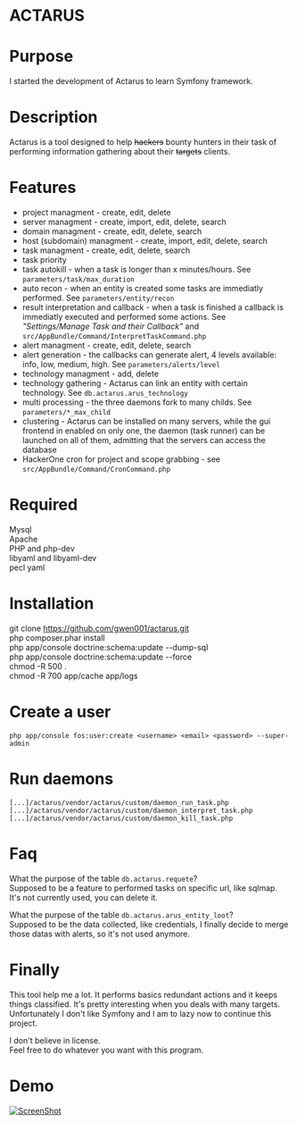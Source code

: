 ACTARUS
===================

Purpose
============== 
I started the development of Actarus to learn Symfony framework.

Description
============== 
Actarus is a tool designed to help ~~hackers~~ bounty hunters in their task of performing information gathering about their ~~targets~~ clients.

Features
============== 
* project managment - create, edit, delete  
* server managment - create, import, edit, delete, search  
* domain managment - create, edit, delete, search  
* host (subdomain) managment - create, import, edit, delete, search  
* task managment - create, edit, delete, search  
* task priority 
* task autokill - when a task is longer than x minutes/hours. See `parameters/task/max_duration`
* auto recon - when an entity is created some tasks are immediatly performed. See `parameters/entity/recon`
* result interpretation and callback - when a task is finished a callback is immediatly executed and performed some actions. See _"Settings/Manage Task and their Callback"_ and `src/AppBundle/Command/InterpretTaskCommand.php`
* alert managment - create, edit, delete, search
* alert generation - the callbacks can generate alert, 4 levels available: info, low, medium, high. See `parameters/alerts/level`
* technology managment - add, delete
* technology gathering - Actarus can link an entity with certain technology. See `db.actarus.arus_technology`
* multi processing - the three daemons fork to many childs. See `parameters/*_max_child`
* clustering - Actarus can be installed on many servers, while the gui frontend in enabled on only one, the daemon (task runner) can be launched on all of them, admitting that the servers can access the database
* HackerOne cron for project and scope grabbing - see `src/AppBundle/Command/CronCommand.php`

Required
============== 
Mysql  
Apache  
PHP and php-dev  
libyaml and libyaml-dev  
pecl yaml  

Installation
============
git clone https://github.com/gwen001/actarus.git  
php composer.phar install  
php app/console doctrine:schema:update --dump-sql  
php app/console doctrine:schema:update --force  
chmod -R 500 .  
chmod -R 700 app/cache app/logs  

Create a user
============== 
`php app/console fos:user:create <username> <email> <password> --super-admin`

Run daemons
============== 
`[...]/actarus/vendor/actarus/custom/daemon_run_task.php`
`[...]/actarus/vendor/actarus/custom/daemon_interpret_task.php`
`[...]/actarus/vendor/actarus/custom/daemon_kill_task.php`

Faq
============== 
What the purpose of the table `db.actarus.requete`?  
Supposed to be a feature to performed tasks on specific url, like sqlmap. It's not currently used, you can delete it.  

What the purpose of the table `db.actarus.arus_entity_loot`?  
Supposed to be the data collected, like credentials, I finally decide to merge those datas with alerts, so it's not used anymore.  

Finally
============== 
This tool help me a lot. It performs basics redundant actions and it keeps things classified. It's pretty interesting when you deals with many targets.  
Unfortunately I don't like Symfony and I am to lazy now to continue this project.  

I don't believe in license.  
Feel free to do whatever you want with this program.

Demo
============== 
[![ScreenShot](http://10degres.net/images/actarus_video_preview.jpg)](https://www.youtube.com/watch?v=_u1-L0YjI7g)